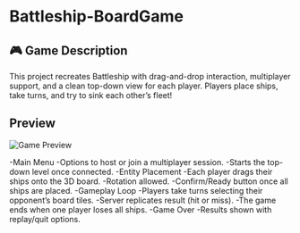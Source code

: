 # Battleship-BoardGame

## 🎮 Game Description

This project recreates Battleship with drag-and-drop interaction, multiplayer support, and a clean top-down view for each player. Players place ships, take turns, and try to sink each other’s fleet!

## Preview

![Game Preview](Game-Workflow.jpg)

-Main Menu
  -Options to host or join a multiplayer session.
  -Starts the top-down level once connected.
-Entity Placement
  -Each player drags their ships onto the 3D board.
  -Rotation allowed.
  -Confirm/Ready button once all ships are placed.
-Gameplay Loop
  -Players take turns selecting their opponent’s board tiles.
  -Server replicates result (hit or miss).
  -The game ends when one player loses all ships.
-Game Over
  -Results shown with replay/quit options.
